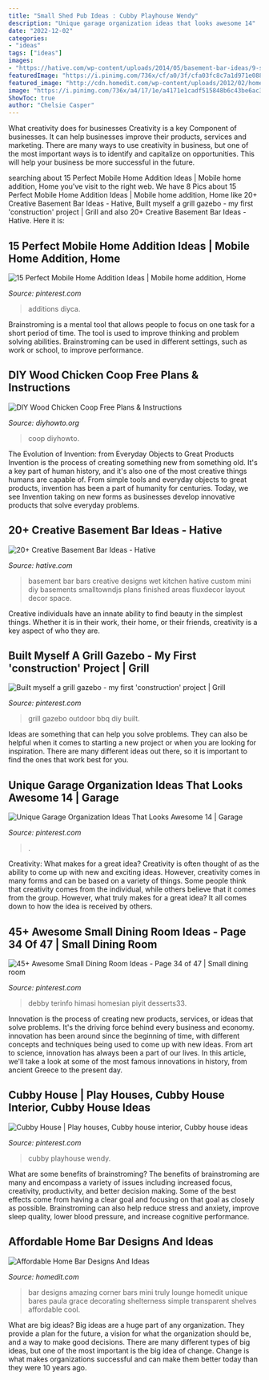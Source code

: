 ```yaml
---
title: "Small Shed Pub Ideas : Cubby Playhouse Wendy"
description: "Unique garage organization ideas that looks awesome 14"
date: "2022-12-02"
categories:
- "ideas"
tags: ["ideas"]
images:
- "https://hative.com/wp-content/uploads/2014/05/basement-bar-ideas/9-small-basement-bar.jpg"
featuredImage: "https://i.pinimg.com/736x/cf/a0/3f/cfa03fc8c7a1d971e0882454cf25e30f.jpg"
featured_image: "http://cdn.homedit.com/wp-content/uploads/2012/02/home-bar-design-paula-grace.jpg"
image: "https://i.pinimg.com/736x/a4/17/1e/a4171e1cadf515848b6c43be6ac33e3a.jpg"
ShowToc: true
author: "Chelsie Casper"
---
```



What creativity does for businesses
Creativity is a key Component of businesses. It can help businesses improve their products, services and marketing. There are many ways to use creativity in business, but one of the most important ways is to identify and capitalize on opportunities. This will help your business be more successful in the future.

	

		
searching about 15 Perfect Mobile Home Addition Ideas | Mobile home addition, Home you've visit to the right web. We have 8 Pics about 15 Perfect Mobile Home Addition Ideas | Mobile home addition, Home like 20+ Creative Basement Bar Ideas - Hative, Built myself a grill gazebo - my first &#039;construction&#039; project | Grill and also 20+ Creative Basement Bar Ideas - Hative. Here it is:
		
    
## 15 Perfect Mobile Home Addition Ideas | Mobile Home Addition, Home

<img loading=lazy src="https://i.pinimg.com/736x/a4/17/1e/a4171e1cadf515848b6c43be6ac33e3a.jpg" onerror="this.onerror=null;this.src='https://tse3.mm.bing.net/th?id=OIP.vXDv4Q9i1CxBWIfINJKwlQHaPZ&amp;pid=15.1';" alt="15 Perfect Mobile Home Addition Ideas | Mobile home addition, Home">

_Source: pinterest.com_

>additions diyca. 

	

Brainstroming is a mental tool that allows people to focus on one task for a short period of time. The tool is used to improve thinking and problem solving abilities. Brainstroming can be used in different settings, such as work or school, to improve performance.

    
## DIY Wood Chicken Coop Free Plans &amp; Instructions

<img loading=lazy src="https://www.diyhowto.org/wp-content/uploads/DIYHowto-DIY-Wood-Chicken-Coop-Free-Plans-11-512x1024.jpg" onerror="this.onerror=null;this.src='https://tse3.mm.bing.net/th?id=OIP.LdB2t4-v5DA08BXh1lMEwQHaO0&amp;pid=15.1';" alt="DIY Wood Chicken Coop Free Plans &amp; Instructions">

_Source: diyhowto.org_

>coop diyhowto. 

	

The Evolution of Invention: from Everyday Objects to Great Products
Invention is the process of creating something new from something old. It's a key part of human history, and it's also one of the most creative things humans are capable of. From simple tools and everyday objects to great products, invention has been a part of humanity for centuries. Today, we see Invention taking on new forms as businesses develop innovative products that solve everyday problems.

    
## 20+ Creative Basement Bar Ideas - Hative

<img loading=lazy src="https://hative.com/wp-content/uploads/2014/05/basement-bar-ideas/9-small-basement-bar.jpg" onerror="this.onerror=null;this.src='https://tse3.mm.bing.net/th?id=OIP.19PZjY44M4N9-LOTKxJ0WwHaLH&amp;pid=15.1';" alt="20+ Creative Basement Bar Ideas - Hative">

_Source: hative.com_

>basement bar bars creative designs wet kitchen hative custom mini diy basements smalltowndjs plans finished areas fluxdecor layout decor space. 

	

Creative individuals have an innate ability to find beauty in the simplest things. Whether it is in their work, their home, or their friends, creativity is a key aspect of who they are.

    
## Built Myself A Grill Gazebo - My First &#039;construction&#039; Project | Grill

<img loading=lazy src="https://i.pinimg.com/736x/40/24/3c/40243c254e8f0892c6ee1d436298ab58--grill-gazebo-back-yard.jpg" onerror="this.onerror=null;this.src='https://tse4.mm.bing.net/th?id=OIP.zNAkVoGVCC6_IZTv_jM9jwHaJ4&amp;pid=15.1';" alt="Built myself a grill gazebo - my first &#039;construction&#039; project | Grill">

_Source: pinterest.com_

>grill gazebo outdoor bbq diy built. 

	

Ideas are something that can help you solve problems. They can also be helpful when it comes to starting a new project or when you are looking for inspiration. There are many different ideas out there, so it is important to find the ones that work best for you.

    
## Unique Garage Organization Ideas That Looks Awesome 14 | Garage

<img loading=lazy src="https://i.pinimg.com/736x/cf/a0/3f/cfa03fc8c7a1d971e0882454cf25e30f.jpg" onerror="this.onerror=null;this.src='https://tse1.mm.bing.net/th?id=OIP.mdnUWcwm4Lb9vCo4TAklnQHaJ3&amp;pid=15.1';" alt="Unique Garage Organization Ideas That Looks Awesome 14 | Garage">

_Source: pinterest.com_

>. 

	

Creativity: What makes for a great idea?
Creativity is often thought of as the ability to come up with new and exciting ideas. However, creativity comes in many forms and can be based on a variety of things. Some people think that creativity comes from the individual, while others believe that it comes from the group. However, what truly makes for a great idea? It all comes down to how the idea is received by others.

    
## 45+ Awesome Small Dining Room Ideas - Page 34 Of 47 | Small Dining Room

<img loading=lazy src="https://i.pinimg.com/736x/a2/ee/78/a2ee7848e62d12fc2bca148078f115ae.jpg" onerror="this.onerror=null;this.src='https://tse1.mm.bing.net/th?id=OIP.tOXe-DG7T2ORwt1hCWMxMgHaLH&amp;pid=15.1';" alt="45+ Awesome Small Dining Room Ideas - Page 34 of 47 | Small dining room">

_Source: pinterest.com_

>debby terinfo himasi homesian piyit desserts33. 

	

Innovation is the process of creating new products, services, or ideas that solve problems. It's the driving force behind every business and economy. innovation has been around since the beginning of time, with different concepts and techniques being used to come up with new ideas. From art to science, innovation has always been a part of our lives. In this article, we'll take a look at some of the most famous innovations in history, from ancient Greece to the present day.

    
## Cubby House | Play Houses, Cubby House Interior, Cubby House Ideas

<img loading=lazy src="https://i.pinimg.com/736x/b0/b4/b8/b0b4b8a379fea1219044936af3caca8b.jpg" onerror="this.onerror=null;this.src='https://tse4.mm.bing.net/th?id=OIP.HTOfMYUkHMLu-WL42LXSsQHaJ3&amp;pid=15.1';" alt="Cubby House | Play houses, Cubby house interior, Cubby house ideas">

_Source: pinterest.com_

>cubby playhouse wendy. 

	

What are some benefits of brainstroming?
The benefits of brainstroming are many and encompass a variety of issues including increased focus, creativity, productivity, and better decision making. Some of the best effects come from having a clear goal and focusing on that goal as closely as possible. Brainstroming can also help reduce stress and anxiety, improve sleep quality, lower blood pressure, and increase cognitive performance.

    
## Affordable Home Bar Designs And Ideas

<img loading=lazy src="http://cdn.homedit.com/wp-content/uploads/2012/02/home-bar-design-paula-grace.jpg" onerror="this.onerror=null;this.src='https://tse3.mm.bing.net/th?id=OIP.JJmxXvQ6fdmtDBTRQMV9PwHaLE&amp;pid=15.1';" alt="Affordable Home Bar Designs And Ideas">

_Source: homedit.com_

>bar designs amazing corner bars mini truly lounge homedit unique bares paula grace decorating shelterness simple transparent shelves affordable cool. 

	

What are big ideas?
Big ideas are a huge part of any organization. They provide a plan for the future, a vision for what the organization should be, and a way to make good decisions. There are many different types of big ideas, but one of the most important is the big idea of change. Change is what makes organizations successful and can make them better today than they were 10 years ago.

